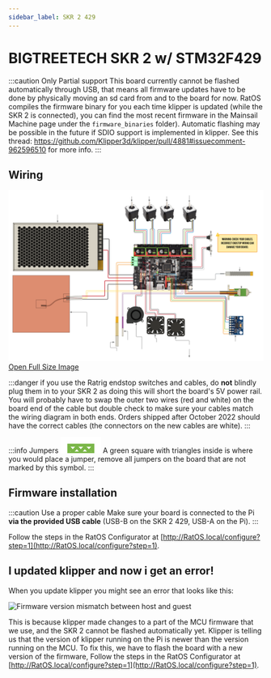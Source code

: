 ```yaml
---
sidebar_label: SKR 2 429
---
```


# BIGTREETECH SKR 2 w/ STM32F429

:::caution Only Partial support
This board currently cannot be flashed automatically through USB, that means all firmware updates have to be done by physically moving an sd card from and to the board for now. RatOS compiles the firmware binary for you each time klipper is updated (while the SKR 2 is connected), you can find the most recent firmware in the Mainsail Machine page under the `firmware_binaries` folder). Automatic flashing may be possible in the future if SDIO support is implemented in klipper. See this thread: https://github.com/Klipper3d/klipper/pull/4881#issuecomment-962596510 for more info.
:::

## Wiring

![BTT Octopus Pro STM32F429 Wiring Diagram](_media/skr-2-429-wiring.svg)
[Open Full Size Image](_media/skr-2-429-wiring-full.svg)

:::danger if you use the Ratrig endstop switches and cables, do **not** blindly plug them in to your SKR 2 as doing this will short the board's 5V power rail.
You will probably have to swap the outer two wires (red and white) on the board end of the cable but double check to make sure your cables match the wiring diagram in both ends.
Orders shipped after October 2022 should have the correct cables (the connectors on the new cables are white).
:::

:::info Jumpers
![Jumper Symbol](_media/jumper-symbol.svg) A green square with triangles inside is where you would place a jumper,
remove all jumpers on the board that are not marked by this symbol.
:::

## Firmware installation

:::caution Use a proper cable
Make sure your board is connected to the Pi **via the provided USB cable** (USB-B on the SKR 2 429, USB-A on the Pi).
:::

Follow the steps in the RatOS Configurator at [http://RatOS.local/configure?step=1](http://RatOS.local/configure?step=1).

## I updated klipper and now i get an error!

When you update klipper you might see an error that looks like this:

![Firmware version mismatch between host and guest](/img/firmware_version_mismatch.png)

This is because klipper made changes to a part of the MCU firmware that we use, and the SKR 2 cannot be flashed automatically yet. Klipper is telling us that the version of klipper running on the Pi is newer than the version running on the MCU. To fix this, we have to flash the board with a new version of the firmware, Follow the steps in the RatOS Configurator at [http://RatOS.local/configure?step=1](http://RatOS.local/configure?step=1).
